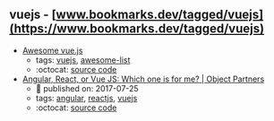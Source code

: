 vuejs - [www.bookmarks.dev/tagged/vuejs](https://www.bookmarks.dev/tagged/vuejs)
---
* [Awesome vue.js](https://github.com/vuejs/awesome-vue#readme)
    * tags: [vuejs](../tagged/vuejs.md), [awesome-list](../tagged/awesome-list.md)
    * :octocat: [source code](https://github.com/vuejs/awesome-vue)
* [Angular, React, or Vue JS: Which one is for me? | Object Partners](https://objectpartners.com/2017/07/25/angular-react-or-vue-js-which-one-is-for-me/)
    * :calendar: published on: 2017-07-25
    * tags: [angular](../tagged/angular.md), [reactjs](../tagged/reactjs.md), [vuejs](../tagged/vuejs.md)
    * :octocat: [source code](https://github.com/mike-plummer/angular-react-vue-stopwatch)

